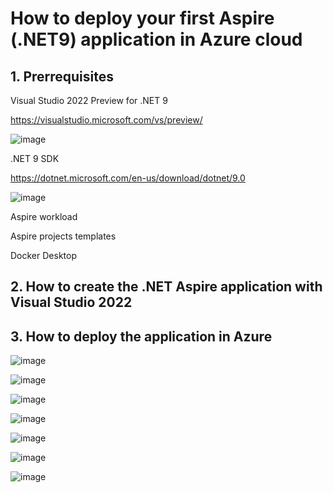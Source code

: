 # How to deploy your first Aspire (.NET9) application in Azure cloud

## 1. Prerrequisites

Visual Studio 2022 Preview for .NET 9

https://visualstudio.microsoft.com/vs/preview/

![image](https://github.com/user-attachments/assets/c7f8d6c2-29af-4147-8f94-7d6e05ab3a74)

.NET 9 SDK 

https://dotnet.microsoft.com/en-us/download/dotnet/9.0

![image](https://github.com/user-attachments/assets/4300fcae-135c-43b0-b407-07e701ccb590)

Aspire workload

Aspire projects templates

Docker Desktop

## 2. How to create the .NET Aspire application with Visual Studio 2022



## 3. How to deploy the application in Azure

![image](https://github.com/user-attachments/assets/60cc4eb4-b407-4446-9503-6fdff230e8f0)

![image](https://github.com/user-attachments/assets/ce6385fa-0cb7-4e88-b23d-6efdcd43c141)

![image](https://github.com/user-attachments/assets/d0dc9a71-50b0-44a4-8360-13fffbc9bfde)

![image](https://github.com/user-attachments/assets/107f3880-47c3-44a4-a48d-224d052009fe)

![image](https://github.com/user-attachments/assets/fc88c32a-848c-4001-a9ac-88dda01e7ada)

![image](https://github.com/user-attachments/assets/026374e9-f00e-4e1c-9fc4-d6a6b727720b)

![image](https://github.com/user-attachments/assets/5e50a168-c846-4d92-9510-a309b4526c21)


